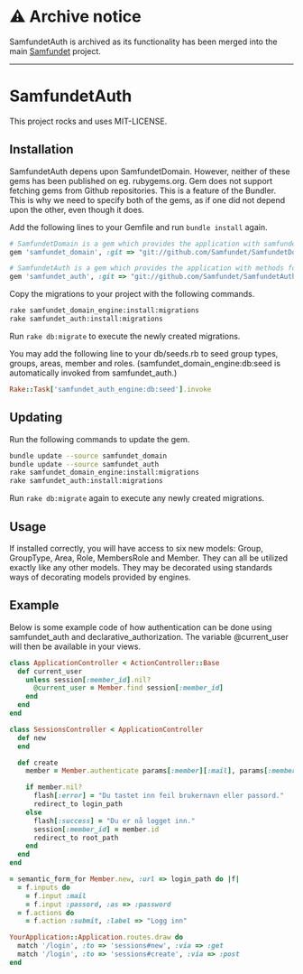 # ⚠️ Archive notice

SamfundetAuth is archived as its functionality has been merged into the main [Samfundet](https://github.com/samfundet/samfundet) project.

---

# SamfundetAuth

This project rocks and uses MIT-LICENSE.

## Installation

SamfundetAuth depens upon SamfundetDomain. However, neither of these gems has been published on eg.
rubygems.org. Gem does not support fetching gems from Github repositories. This is a feature of the
Bundler. This is why we need to specify both of the gems, as if one did not depend upon the other,
even though it does.

Add the following lines to your Gemfile and run `bundle install` again.

```ruby
# SamfundetDomain is a gem which provides the application with samfundets domain models.
gem 'samfundet_domain', :git => "git://github.com/Samfundet/SamfundetDomain.git"

# SamfundetAuth is a gem which provides the application with methods for authenticating against mdb2.
gem 'samfundet_auth', :git => "git://github.com/Samfundet/SamfundetAuth.git"
```

Copy the migrations to your project with the following commands.

```bash
rake samfundet_domain_engine:install:migrations
rake samfundet_auth:install:migrations
```

Run `rake db:migrate` to execute the newly created migrations.

You may add the following line to your db/seeds.rb to seed group types, groups, areas, member
and roles. (samfundet_domain_engine:db:seed is automatically invoked from samfundet_auth.)

```ruby
Rake::Task['samfundet_auth_engine:db:seed'].invoke
```

## Updating

Run the following commands to update the gem.

```bash
bundle update --source samfundet_domain
bundle update --source samfundet_auth
rake samfundet_domain_engine:install:migrations
rake samfundet_auth:install:migrations
```

Run `rake db:migrate` again to execute any newly created migrations.

## Usage

If installed correctly, you will have access to six new models: Group, GroupType, Area, Role,
MembersRole and Member. They can all be utilized exactly like any other models. They may be
decorated using standards ways of decorating models provided by engines.

## Example

Below is some example code of how authentication can be done using samfundet_auth and
declarative_authorization. The variable @current_user will then be available in your views.

```ruby
class ApplicationController < ActionController::Base
  def current_user
    unless session[:member_id].nil?
      @current_user = Member.find session[:member_id]
    end
  end
end
```

```ruby
class SessionsController < ApplicationController
  def new
  end

  def create
    member = Member.authenticate params[:member][:mail], params[:member][:passord]

    if member.nil?
      flash[:error] = "Du tastet inn feil brukernavn eller passord."
      redirect_to login_path
    else
      flash[:success] = "Du er nå logget inn."
      session[:member_id] = member.id
      redirect_to root_path
    end
  end
end
```

```ruby
= semantic_form_for Member.new, :url => login_path do |f|
  = f.inputs do
    = f.input :mail
    = f.input :passord, :as => :password
  = f.actions do
    = f.action :submit, :label => "Logg inn"
```

```ruby
YourApplication::Application.routes.draw do
  match '/login', :to => 'sessions#new', :via => :get
  match '/login', :to => 'sessions#create', :via => :post
end
```
